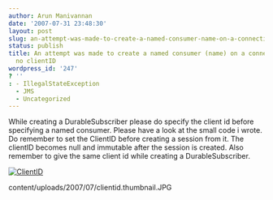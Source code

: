 ```yaml
---
author: Arun Manivannan
date: '2007-07-31 23:48:30'
layout: post
slug: an-attempt-was-made-to-create-a-named-consumer-name-on-a-connection-with-no-clientid
status: publish
title: An attempt was made to create a named consumer (name) on a connection with
  no clientID
wordpress_id: '247'
? ''
: - IllegalStateException
  - JMS
  - Uncategorized
---
```


While creating a DurableSubscriber please do specify the client id before
specifying a named consumer. Please have a look at the small code i wrote. Do
remember to set the ClientID before creating a session from it. The clientID
becomes null and immutable after the session is created. Also remember to give
the same client id while creating a DurableSubscriber.

[![ClientID][1]][2]

   [1]: http://www.arunma.com/wp-
content/uploads/2007/07/clientid.thumbnail.JPG

   [2]: http://www.arunma.com/wp-content/uploads/2007/07/clientid.JPG
(ClientID)

